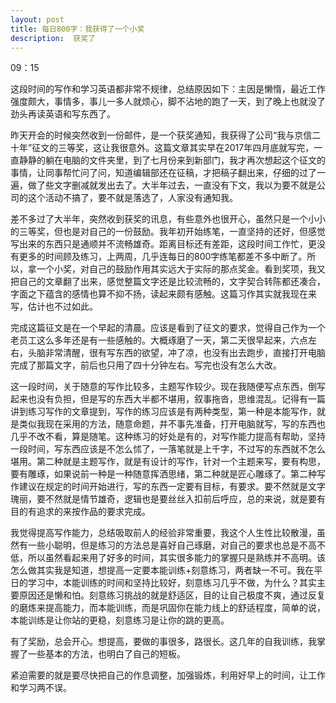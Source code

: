 ```yaml
---
layout: post
title: 每日800字：我获得了一个小奖
description:  获奖了
---
```

09：15

这段时间的写作和学习英语都非常不规律，总结原因如下：主因是懒惰，最近工作强度颇大，事情多，事儿一多人就烦心，脚不沾地的跑了一天，到了晚上也就没了劲头再读英语和写东西了。

昨天开会的时候突然收到一份邮件，是一个获奖通知，我获得了公司“我与京信二十年”征文的三等奖，这让我很意外。这篇文章其实早在2017年四月底就写完，一直静静的躺在电脑的文件夹里，到了七月份来到新部门，我才再次想起这个征文的事情，让同事帮忙问了问，知道编辑部还在征稿，才把稿子翻出来，仔细的过了一遍，做了些文字删减就发出去了。大半年过去，一直没有下文，我以为要不就是公司的这个活动不搞了，要不就是落选了，人家没有通知我。

差不多过了大半年，突然收到获奖的讯息，有些意外也很开心，虽然只是一个小小的三等奖，但也是对自己的一份鼓励。我年初开始练笔，一直坚持的还好，但感觉写出来的东西只是通顺并不流畅雄奇。距离目标还有差距，这段时间工作忙，更没有更多的时间顾及练习，上两周，几乎连每日的800字练笔都差不多中断了。所以，拿一个小奖，对自己的鼓励作用其实远大于实际的那点奖金。看到奖项，我又把自己的文章翻了出来，感觉整篇文字还是比较流畅的，文字契合转陈都还凑合，字面之下蕴含的感情也算不抑不扬，读起来颇有感触。这篇习作其实就我现在来写，估计也不过如此。

完成这篇征文是在一个早起的清晨。应该是看到了征文的要求，觉得自己作为一个老员工这么多年还是有一些感触的。大概琢磨了一天，第二天很早起来，六点左右，头脑非常清醒，很有写东西的欲望，冲了凉，也没有出去跑步，直接打开电脑完成了那篇文字，前后也只用了四十分钟左右。写完也没有怎么大改。

这一段时间，关于随意的写作比较多，主题写作较少。现在我随便写点东西，倒写起来也没有负担，但是写的东西大半都不堪用，叙事拖沓，思维混乱。记得有一篇讲到练习写作的文章提到，写作的练习应该是有两种类型，第一种是本能写作，就是类似我现在采用的方法，随意命题，并不事先准备，打开电脑就写，写的东西也几乎不改不看，算是随笔。这种练习的好处是有的，对写作能力提高有帮助，坚持一段时间，写东西应该是不怎么怵了，一落笔就是上千字，不过写的东西就不怎么堪用。第二种就是主题写作，就是有设计的写作，针对一个主题来写，要有构思，要有雕琢，如果说前一种是一种随意挥洒思绪，第二种就是匠心雕琢了。第二种写作建议在规定的时间开始进行，写的东西一定要有目标，有要求。要不然就是文字瑰丽，要不然就是情节雄奇，逻辑也是要丝丝入扣前后呼应，总的来说，就是要有目的有追求的来按作品的要求完成。

我觉得提高写作能力，总结吸取前人的经验非常重要，我这个人生性比较散漫，虽然有一些小聪明，但是练习的方法总是喜好自己琢磨，对自己的要求也总是不高不低，所以虽然看起来用了好多的时间，其实很多能力的掌握只是熟练并不高明。该怎么做其实我是知道，想提高一定要本能训练+刻意练习，两者缺一不可。我在平日的学习中，本能训练的时间和坚持比较好，刻意练习几乎不做，为什么？其实主要原因还是懒和怕。刻意练习挑战的就是舒适区，目的让自己极度不爽，通过反复的磨炼来提高能力，而本能训练，而是巩固你在能力线上的舒适程度，简单的说，本能训练是让你站的更稳，刻意练习是让你的跳的更高。

有了奖励，总会开心。想提高，要做的事很多，路很长。这几年的自我训练，我掌握了一些基本的方法，也明白了自己的短板。

紧迫需要的就是要尽快把自己的作息调整，加强锻炼，利用好早上的时间，让工作和学习两不误。










